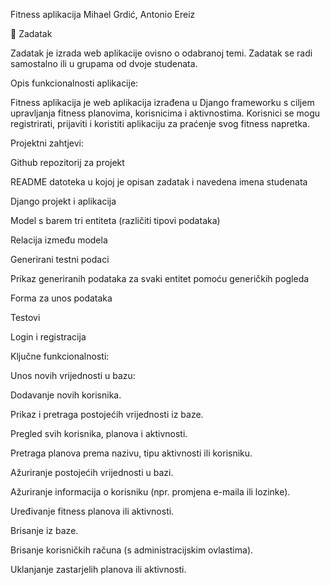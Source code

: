 Fitness aplikacija
Mihael Grdić, Antonio Ereiz

🎯 Zadatak

Zadatak je izrada web aplikacije ovisno o odabranoj temi. Zadatak se radi samostalno ili u grupama od dvoje studenata.

Opis funkcionalnosti aplikacije:

  Fitness aplikacija je web aplikacija izrađena u Django frameworku s ciljem upravljanja fitness planovima, korisnicima i aktivnostima. Korisnici se mogu registrirati, prijaviti i koristiti aplikaciju za praćenje svog fitness napretka.

Projektni zahtjevi:

  Github repozitorij za projekt

  README datoteka u kojoj je opisan zadatak i navedena imena studenata

  Django projekt i aplikacija

  Model s barem tri entiteta (različiti tipovi podataka)

  Relacija između modela

  Generirani testni podaci

  Prikaz generiranih podataka za svaki entitet pomoću generičkih pogleda

  Forma za unos podataka

  Testovi

  Login i registracija

Ključne funkcionalnosti:

  Unos novih vrijednosti u bazu:

  Dodavanje novih korisnika.

  Prikaz i pretraga postojećih vrijednosti iz baze.

  Pregled svih korisnika, planova i aktivnosti.

  Pretraga planova prema nazivu, tipu aktivnosti ili korisniku.

  Ažuriranje postojećih vrijednosti u bazi.

  Ažuriranje informacija o korisniku (npr. promjena e-maila ili lozinke).

  Uređivanje fitness planova ili aktivnosti.

  Brisanje iz baze.

  Brisanje korisničkih računa (s administracijskim ovlastima).

  Uklanjanje zastarjelih planova ili aktivnosti.
